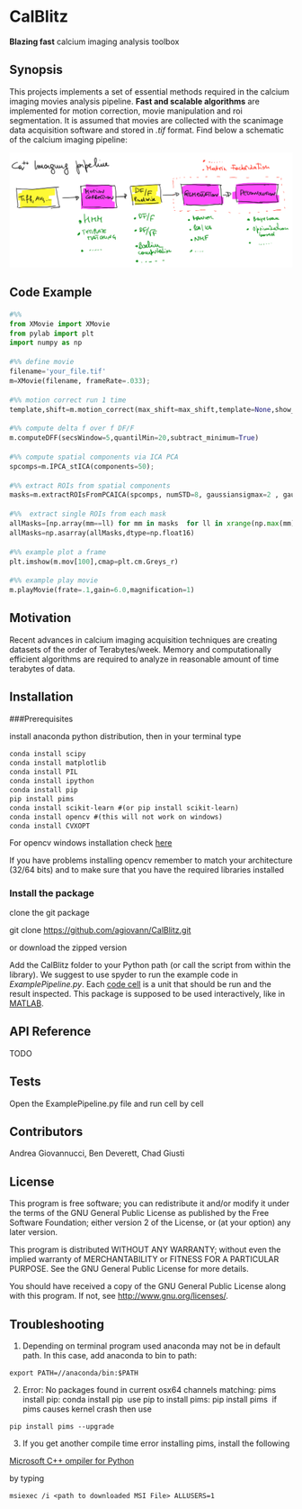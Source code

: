 # CalBlitz
**Blazing fast** calcium imaging analysis toolbox

## Synopsis
This projects implements a set of essential methods required in the calcium imaging movies analysis pipeline. **Fast and scalable algorithms** are implemented for motion correction, movie manipulation and roi segmentation. It is assumed that movies are collected with the scanimage data acquisition software and stored in *.tif* format. Find below a schematic of the calcium imaging pipeline:

![Alt text](images/CaImagingPipeline.png?raw=true "calcium imaging pipeline")

## Code Example

```python
#%%
from XMovie import XMovie
from pylab import plt
import numpy as np

#%% define movie
filename='your_file.tif'
m=XMovie(filename, frameRate=.033);

#%% motion correct run 1 time
template,shift=m.motion_correct(max_shift=max_shift,template=None,show_movie=False);

#%% compute delta f over f DF/F
m.computeDFF(secsWindow=5,quantilMin=20,subtract_minimum=True)

#%% compute spatial components via ICA PCA
spcomps=m.IPCA_stICA(components=50);

#%% extract ROIs from spatial components 
masks=m.extractROIsFromPCAICA(spcomps, numSTD=8, gaussiansigmax=2 , gaussiansigmay=2)

#%%  extract single ROIs from each mask
allMasks=[np.array(mm==ll) for mm in masks  for ll in xrange(np.max(mm)) if 2000>np.sum(np.array(mm==ll))>10   ]
allMasks=np.asarray(allMasks,dtype=np.float16)

#%% example plot a frame
plt.imshow(m.mov[100],cmap=plt.cm.Greys_r)

#%% example play movie
m.playMovie(frate=.1,gain=6.0,magnification=1)
```


## Motivation

Recent advances in calcium imaging acquisition techniques are creating datasets of the order of Terabytes/week. Memory and computationally efficient algorithms are required to analyze in reasonable amount of time terabytes of data.  

## Installation

###Prerequisites

install anaconda python distribution, then in your terminal type

```
conda install scipy 
conda install matplotlib
conda install PIL 
conda install ipython 
conda install pip
pip install pims
conda install scikit­-learn #(or pip install scikit-learn)
conda install opencv #(this will not work on windows)
conda install CVXOPT

```
For opencv windows installation check [here]( 
http://opencv-python-tutroals.readthedocs.org/en/latest/py_tutorials/py_setup/py_setup_in_windows/py_setup_in_windows.html)

If you have problems installing opencv remember to match your architecture (32/64 bits) and to make sure that you have the required libraries installed

### Install the package

clone the git package 

git clone https://github.com/agiovann/CalBlitz.git

or download the zipped version 
 
 

Add the CalBlitz folder to your Python path (or call the script from within the library). We suggest to use spyder to run the example code in *ExamplePipeline.py*. Each [code cell](https://pythonhosted.org/spyder/editor.html#how-to-define-a-code-cell) is a unit that should be run and the result inspected. This package is supposed to be used interactively, like in [MATLAB](http://www.mathworks.com).   

## API Reference

TODO 

## Tests

Open the ExamplePipeline.py file and run cell by cell

## Contributors

Andrea Giovannucci, Ben Deverett, Chad Giusti


## License

This program is free software; you can redistribute it and/or modify it under the terms of the GNU General Public License as published by the Free Software Foundation; either version 2 of the License, or (at your option) any later version.

This program is distributed WITHOUT ANY WARRANTY; without even the implied warranty of MERCHANTABILITY or FITNESS FOR A PARTICULAR PURPOSE. See the GNU General Public License for more details.

You should have received a copy of the GNU General Public License along with this program. If not, see <http://www.gnu.org/licenses/>.

## Troubleshooting

1. Depending on terminal program used anaconda may not be in default path. In this case, add anaconda to bin to path: 

```
export PATH=//anaconda/bin:$PATH
```

2. Error: No packages found in current osx­64 channels matching: pims
 install pip: conda install pip
­ use pip to install pims: pip install pims
­ if pims causes kernel crash then use 

 ```
 pip install pims ­­--upgrade
 ```
 
3. If you get another compile time error installing pims, install the following 

[Microsoft C++ ompiler for Python](https://www.microsoft.com/en-us/download/confirmation.aspx?id=44266)

by typing 

``` 
msiexec /i <path to downloaded MSI File> ALLUSERS=1 
```


­